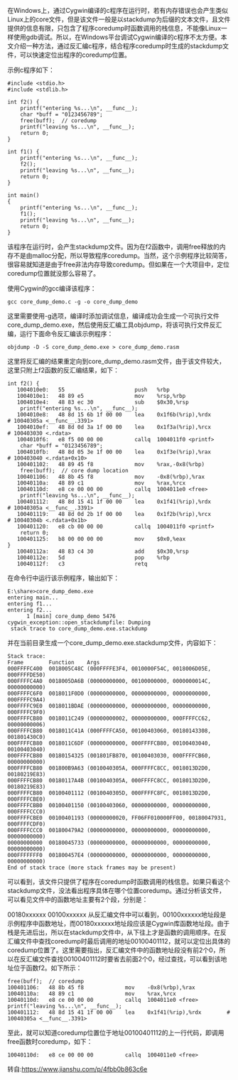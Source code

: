 在Windows上，通过Cygwin编译的c程序在运行时，若有内存错误也会产生类似Linux上的core文件，但是该文件一般是以stackdump为后缀的文本文件，且文件提供的信息有限，只包含了程序coredump时函数调用的栈信息，不能像Linux一样使用gdb调试。所以，在Windows平台调试Cygwin编译的c程序不太方便。本文介绍一种方法，通过反汇编c程序，结合程序coredump时生成的stackdump文件，可以快速定位出程序的coredump位置。

示例c程序如下：
```
#include <stdio.h>
#include <stdlib.h>

int f2() {
    printf("entering %s...\n", __func__);
    char *buff = "0123456789";
    free(buff);  // coredump
    printf("leaving %s...\n", __func__);
    return 0;
}

int f1() {
    printf("entering %s...\n", __func__);
    f2();
    printf("leaving %s...\n", __func__);
    return 0;
}

int main()
{
    printf("entering %s...\n", __func__);
    f1();
    printf("leaving %s...\n", __func__);
    return 0;
}
```
该程序在运行时，会产生stackdump文件。因为在f2函数中，调用free释放的内存不是由malloc分配，所以导致程序coredump。当然，这个示例程序比较简答，很容易就知道是由于free非法内存导致coredump。但如果在一个大项目中，定位coredump位置就没那么容易了。

使用Cygwin的gcc编译该程序：
```
gcc core_dump_demo.c -g -o core_dump_demo
```
这里需要使用-g选项，编译时添加调试信息，编译成功会生成一个可执行文件core_dump_demo.exe，然后使用反汇编工具objdump，将该可执行文件反汇编，运行下面命令反汇编该示例程序：
```
objdump -D -S core_dump_demo.exe > core_dump_demo.rasm
```
这里将反汇编的结果重定向到core_dump_demo.rasm文件，由于该文件较大，这里只附上f2函数的反汇编结果，如下：
```
int f2() {
   1004010e0:   55                      push   %rbp
   1004010e1:   48 89 e5                mov    %rsp,%rbp
   1004010e4:   48 83 ec 30             sub    $0x30,%rsp
    printf("entering %s...\n", __func__);
   1004010e8:   48 8d 15 6b 1f 00 00    lea    0x1f6b(%rip),%rdx        # 10040305a <__func__.3391>
   1004010ef:   48 8d 0d 3a 1f 00 00    lea    0x1f3a(%rip),%rcx        # 100403030 <.rdata>
   1004010f6:   e8 f5 00 00 00          callq  1004011f0 <printf>
    char *buff = "0123456789";
   1004010fb:   48 8d 05 3e 1f 00 00    lea    0x1f3e(%rip),%rax        # 100403040 <.rdata+0x10>
   100401102:   48 89 45 f8             mov    %rax,-0x8(%rbp)
    free(buff);  // core dump location
   100401106:   48 8b 45 f8             mov    -0x8(%rbp),%rax
   10040110a:   48 89 c1                mov    %rax,%rcx
   10040110d:   e8 ce 00 00 00          callq  1004011e0 <free>
    printf("leaving %s...\n", __func__);
   100401112:   48 8d 15 41 1f 00 00    lea    0x1f41(%rip),%rdx        # 10040305a <__func__.3391>
   100401119:   48 8d 0d 2b 1f 00 00    lea    0x1f2b(%rip),%rcx        # 10040304b <.rdata+0x1b>
   100401120:   e8 cb 00 00 00          callq  1004011f0 <printf>
    return 0;
   100401125:   b8 00 00 00 00          mov    $0x0,%eax
}
   10040112a:   48 83 c4 30             add    $0x30,%rsp
   10040112e:   5d                      pop    %rbp
   10040112f:   c3                      retq   
 ```
在命令行中运行该示例程序，输出如下：
```
E:\share>core_dump_demo.exe
entering main...
entering f1...
entering f2...
      1 [main] core_dump_demo 5476 cygwin_exception::open_stackdumpfile: Dumping
 stack trace to core_dump_demo.exe.stackdump
 ```
并在当前目录生成一个core_dump_demo.exe.stackdump文件，内容如下：
```
Stack trace:
Frame        Function    Args
000FFFFC400  0018005C48C (000FFFFE3F4, 0010000F54C, 0018006D05E, 000FFFFDE50)
000FFFFC4A0  0018005DA6B (00000000000, 00100000000, 0000000014C, 00000000000)
000FFFFC6F0  0018011F0D0 (00000000000, 00000000000, 00000000000, 000FFFFC9A4)
000FFFFC9E0  0018011BDAE (00000000000, 00000000000, 00000000000, 000FFFFC9F0)
000FFFFCB80  0018011C249 (00000000002, 00000000000, 000FFFFCC62, 00000000006)
000FFFFCB80  0018011C41A (000FFFFCA50, 00100403060, 00180143308, 001801430C0)
000FFFFCB80  0018011C6DF (00000000000, 000FFFFCB80, 00100403040, 00100403040)
000FFFFCB80  00180154325 (001801FB870, 00100403030, 000FFFFCB60, 00000000000)
000FFFFCB80  001800B9A63 (0010040305A, 000FFFFC8CC, 0018013D2D0, 00180219E83)
000FFFFCB80  00180117A4B (0010040305A, 000FFFFC8CC, 0018013D2D0, 00180219E83)
000FFFFCB80  00100401112 (0010040305D, 000FFFFC8FC, 0018013D2D0, 000FFFFCBE0)
000FFFFCBB0  00100401150 (00100403060, 00000000000, 00000000000, 000FFFFCCC0)
000FFFFCBE0  00100401193 (00000000020, FF06FF010000FF00, 00180047931, 000FFFFCDF0)
000FFFFCCC0  001800479A2 (00000000000, 00000000000, 00000000000, 00000000000)
00000000000  00180045733 (00000000000, 00000000000, 00000000000, 00000000000)
000FFFFFFF0  001800457E4 (00000000000, 00000000000, 00000000000, 00000000000)
End of stack trace (more stack frames may be present)
```
可以看到，该文件只提供了程序在coredump时函数调用的栈信息。如果只看这个stackdump文件，没法看出程序具体在哪个位置coredump。通过分析该文件，可以看见文件中的函数地址主要有2个段，分别是：

00180xxxxxx
00100xxxxxx
从反汇编文件中可以看到，00100xxxxxx地址段是示例程序中函数地址，而00180xxxxxx地址段应该是Cygwin库函数地址段。由于栈是先进后出，所以在stackdump文件中，从下往上才是函数的调用顺序。在反汇编文件中查找coredump时最后调用的地址00100401112，就可以定位出具体的coredump位置了。这里需要指出，反汇编文件中的函数地址段没有前2个0，所以在反汇编文件查找00100401112时要省去前面2个0，经过查找，可以看到该地址位于函数f2。如下所示：
```
free(buff);  // coredump
100401106:   48 8b 45 f8             mov    -0x8(%rbp),%rax
10040110a:   48 89 c1                mov    %rax,%rcx
10040110d:   e8 ce 00 00 00          callq  1004011e0 <free>
printf("leaving %s...\n", __func__);
100401112:   48 8d 15 41 1f 00 00    lea    0x1f41(%rip),%rdx        # 10040305a <__func__.3391>
```
至此，就可以知道coredump位置位于地址00100401112的上一行代码，即调用free函数时coredump，如下：

```
10040110d:   e8 ce 00 00 00          callq  1004011e0 <free>
```

转自:https://www.jianshu.com/p/4fbb0b863c6e
